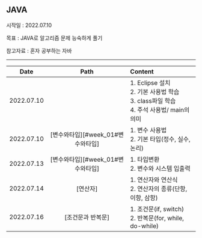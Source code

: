 ## JAVA

시작일 : 2022.07.10

목표 : JAVA로 알고리즘 문제 능숙하게 풀기

참고자료 : 혼자 공부하는 자바

---

|    Date    |               Path                | Content                                                      |
| :--------: | :-------------------------------: | :----------------------------------------------------------- |
| 2022.07.10 |                                   | 1. Eclipse 설치<br />2. 기본 사용법 학습<br />3. class파일 학습<br />4. 주석 사용법/ main의 의미 |
| 2022.07.10 | [변수와타입][#week_01#변수와타입] | 1. 변수 사용법<br />2. 기본 타입(정수, 실수, 논리)           |
| 2022.07.13 | [변수와타입][#week_01#변수와타입] | 1. 타입변환<br />2. 변수와 시스템 입출력                     |
| 2022.07.14 |             [연산자]              | 1. 연산자와 연산식<br/>2. 연산자의 종류(단항, 이항, 삼항)    |
| 2022.07.16 |         [조건문과 반복문]         | 1. 조건문(if, switch)<br />2. 반복문(for, while, do-while)   |
